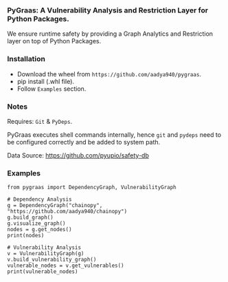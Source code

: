 ### PyGraas: A Vulnerability Analysis and Restriction Layer for Python Packages.

We ensure runtime safety by providing a Graph Analytics and
Restriction layer on top of Python Packages.

### Installation
- Download the wheel from `https://github.com/aadya940/pygraas`.
- pip install (.whl file).
- Follow `Examples` section.

### Notes

Requires: `Git` & `PyDeps`.

PyGraas executes shell commands internally, hence `git` and `pydeps` need to 
be configured correctly and be added to system path.

Data Source: https://github.com/pyupio/safety-db

### Examples

```
from pygraas import DependencyGraph, VulnerabilityGraph

# Dependency Analysis
g = DependencyGraph("chainopy", "https://github.com/aadya940/chainopy")
g.build_graph()
g.visualize_graph()
nodes = g.get_nodes()
print(nodes)

# Vulnerability Analysis
v = VulnerabilityGraph(g)
v.build_vulnerability_graph()
vulnerable_nodes = v.get_vulnerables()
print(vulnerable_nodes)
```


